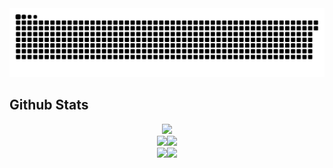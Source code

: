 <img alighn="center" src="https://github.com/Catsker/Catsker/blob/output/github-contribution-grid-snake.svg">

## Github Stats  
<div align="center"><img src="http://github-profile-summary-cards.vercel.app/api/cards/profile-details?username=Catsker"></div>
<div align="center"><img src="http://github-profile-summary-cards.vercel.app/api/cards/repos-per-language?username=Catsker"><img src="http://github-profile-summary-cards.vercel.app/api/cards/most-commit-language?username=Catsker"></div>
<div align="center"><img src="http://github-profile-summary-cards.vercel.app/api/cards/stats?username=Catsker"><img src="http://github-profile-summary-cards.vercel.app/api/cards/productive-time?username=Catsker&utcOffset=8"></div>


<br/>